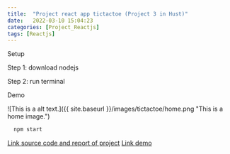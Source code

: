 ```yaml
---
title:  "Project react app tictactoe (Project 3 in Hust)"
date:   2022-03-10 15:04:23
categories: [Project_Reactjs]
tags: [Reactjs]
---
```

Setup

Step 1: download nodejs

Step 2: run terminal 

Demo

![This is a alt text.]({{ site.baseurl }}/images/tictactoe/home.png "This is a home image.")
``` ruby
  npm start
```
[Link source code and report of project][link]
[Link demo][demo]

[link]:      https://github.com/thuongx1bg/react_app_tictactoe
[demo]: https://thuongx1bg.github.io/react_app_tictactoe/

